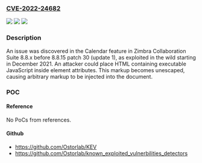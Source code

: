 ### [CVE-2022-24682](https://cve.mitre.org/cgi-bin/cvename.cgi?name=CVE-2022-24682)
![](https://img.shields.io/static/v1?label=Product&message=n%2Fa&color=blue)
![](https://img.shields.io/static/v1?label=Version&message=n%2Fa&color=blue)
![](https://img.shields.io/static/v1?label=Vulnerability&message=n%2Fa&color=brighgreen)

### Description

An issue was discovered in the Calendar feature in Zimbra Collaboration Suite 8.8.x before 8.8.15 patch 30 (update 1), as exploited in the wild starting in December 2021. An attacker could place HTML containing executable JavaScript inside element attributes. This markup becomes unescaped, causing arbitrary markup to be injected into the document.

### POC

#### Reference
No PoCs from references.

#### Github
- https://github.com/Ostorlab/KEV
- https://github.com/Ostorlab/known_exploited_vulnerbilities_detectors

